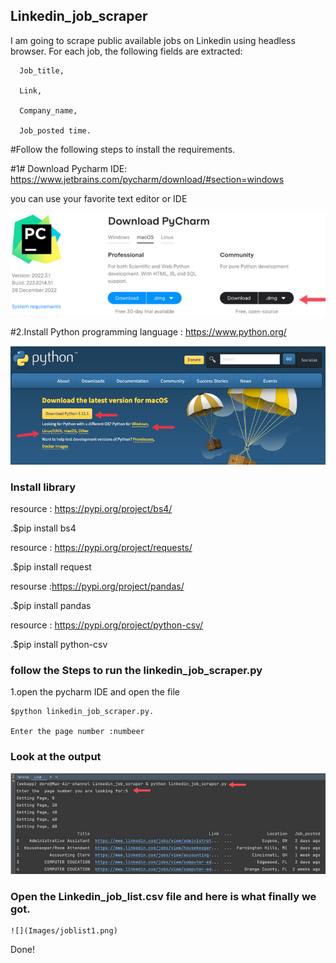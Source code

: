 ## Linkedin_job_scraper
I am going to scrape public available jobs on Linkedin using headless browser.
For each job, the following fields are extracted: 

      Job_title,
      
      Link, 
      
      Company_name,
      
      Job_posted time.
      

#Follow the following steps to install the requirements.

#1# Download Pycharm IDE: https://www.jetbrains.com/pycharm/download/#section=windows

you can use your favorite text editor or IDE


  ![](Images/pycharm1.png)


#2.Install Python programming language : https://www.python.org/


  ![](Images/python.png)


### Install library

resource : https://pypi.org/project/bs4/

  .$pip install bs4
  
resource : https://pypi.org/project/requests/

  .$pip install request
  
resourse :https://pypi.org/project/pandas/

  .$pip install pandas
  
resource : https://pypi.org/project/python-csv/

  .$pip install python-csv
  

### follow the Steps to run the linkedin_job_scraper.py

  1.open the pycharm IDE and open the file 
  
    $python linkedin_job_scraper.py.
    
    Enter the page number :numbeer
    
 ### Look at the output
 
  ![](Images/output1.png)
 
 
 ### Open the Linkedin_job_list.csv file and here is what finally we got.
 
    ![](Images/joblist1.png)
  
  Done!
 
  
